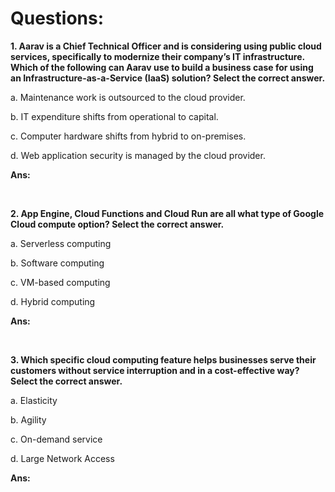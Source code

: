 # Questions:

**1. Aarav is a Chief Technical Officer and is considering using public cloud services, specifically to modernize their company’s IT infrastructure. Which of the following can Aarav use to build a business case for using an Infrastructure-as-a-Service (IaaS) solution? Select the correct answer.**

a. Maintenance work is outsourced to the cloud provider.

b. IT expenditure shifts from operational to capital.

c. Computer hardware shifts from hybrid to on-premises.

d. Web application security is managed by the cloud provider.

**Ans:**

<br/>

**2. App Engine, Cloud Functions and Cloud Run are all what type of Google Cloud compute option? Select the correct answer.**

a. Serverless computing

b. Software computing

c. VM-based computing

d. Hybrid computing

**Ans:**

<br/>

**3. Which specific cloud computing feature helps businesses serve their customers without service interruption and in a cost-effective way? Select the correct answer.**

a. Elasticity

b. Agility

c. On-demand service

d. Large Network Access

**Ans:**

<br/>


